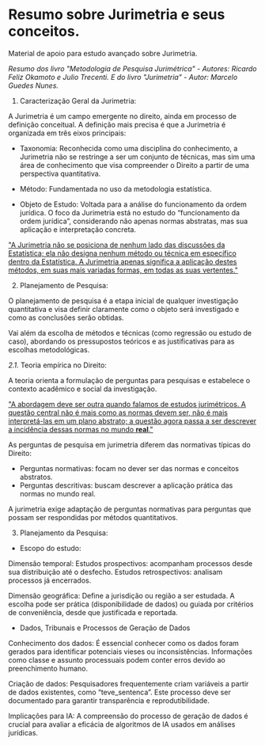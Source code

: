 # Resumo sobre Jurimetria e seus conceitos.

Material de apoio para estudo avançado sobre Jurimetria.

_Resumo dos livro "Metodologia de Pesquisa Jurimétrica" - Autores: Ricardo Feliz Okamoto e Julio Trecenti. E do livro "Jurimetria" - Autor: Marcelo Guedes Nunes._

1. Caracterização Geral da Jurimetria:

A Jurimetria é um campo emergente no direito, ainda em processo de definição conceitual. A definição mais precisa é que a Jurimetria é organizada em três eixos principais:

- Taxonomia: Reconhecida como uma disciplina do conhecimento, a Jurimetria não se restringe a ser um conjunto de técnicas, mas sim uma área de conhecimento que visa compreender o Direito a partir de uma perspectiva quantitativa.

- Método: Fundamentada no uso da metodologia estatística.

- Objeto de Estudo: Voltada para a análise do funcionamento da ordem jurídica. O foco da Jurimetria está no estudo do “funcionamento da ordem jurídica”, considerando não apenas normas abstratas, mas sua aplicação e interpretação concreta.

["A Jurimetria não se posiciona de nenhum lado das discussões da Estatística; ela não designa nenhum método ou técnica em específico dentro da Estatística. A Jurimetria apenas significa a aplicação destes métodos, em suas mais variadas formas, em todas as suas vertentes."](https://livro.abj.org.br/01-intro.html)

2. Planejamento de Pesquisa:

O planejamento de pesquisa é a etapa inicial de qualquer investigação quantitativa e visa definir claramente como o objeto será investigado e como as conclusões serão obtidas.

Vai além da escolha de métodos e técnicas (como regressão ou estudo de caso), abordando os pressupostos teóricos e as justificativas para as escolhas metodológicas.

_2.1._ Teoria empírica no Direito:

A teoria orienta a formulação de perguntas para pesquisas e estabelece o contexto acadêmico e social da investigação.

["A abordagem deve ser outra quando falamos de estudos jurimétricos. A questão central não é mais como as normas devem ser, não é mais interpretá-las em um plano abstrato; a questão agora passa a ser descrever a incidência dessas normas no mundo **real**."](https://livro.abj.org.br/01-intro.html)

As perguntas de pesquisa em jurimetria diferem das normativas típicas do Direito:

- Perguntas normativas: focam no dever ser das normas e conceitos abstratos.
- Perguntas descritivas: buscam descrever a aplicação prática das normas no mundo real.

A jurimetria exige adaptação de perguntas normativas para perguntas que possam ser respondidas por métodos quantitativos.

3. Planejamento da Pesquisa:

- Escopo do estudo:

Dimensão temporal:
Estudos prospectivos: acompanham processos desde sua distribuição até o desfecho.
Estudos retrospectivos: analisam processos já encerrados.

Dimensão geográfica:
Define a jurisdição ou região a ser estudada.
A escolha pode ser prática (disponibilidade de dados) ou guiada por critérios de conveniência, desde que justificada e reportada.

- Dados, Tribunais e Processos de Geração de Dados

Conhecimento dos dados: É essencial conhecer como os dados foram gerados para identificar potenciais vieses ou inconsistências. Informações como classe e assunto processuais podem conter erros devido ao preenchimento humano.

Criação de dados: Pesquisadores frequentemente criam variáveis a partir de dados existentes, como “teve_sentenca”. Este processo deve ser documentado para garantir transparência e reprodutibilidade.

Implicações para IA:
A compreensão do processo de geração de dados é crucial para avaliar a eficácia de algoritmos de IA usados em análises jurídicas.
